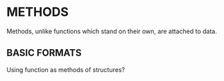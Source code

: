 # METHODS

Methods, unlike functions which stand on their own,
are attached to data.

## BASIC FORMATS

Using function as methods of structures?
